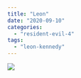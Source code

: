 ```yaml
---
title: "Leon"
date: "2020-09-10"
categories: 
  - "resident-evil-4"
tags: 
  - "leon-kennedy"
---
```


[![](images/resident-evil-4_20200902231356-scaled.jpg)](https://davidpeach.me/wp-content/uploads/2020/09/resident-evil-4_20200902231356-scaled.jpg)

